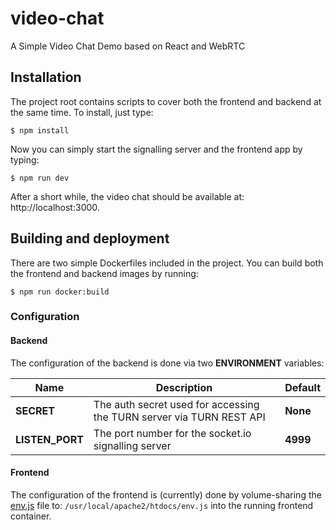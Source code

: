 # video-chat

A Simple Video Chat Demo based on React and WebRTC

## Installation

The project root contains scripts to cover both the frontend and backend at the same time. To install, just type:

```Shell
$ npm install
```

Now you can simply start the signalling server and the frontend app by typing:
```Shell
$ npm run dev
```

After a short while, the video chat should be available at: http://localhost:3000.

## Building and deployment

There are two simple Dockerfiles included in the project. You can build both the frontend and backend images by running:

```Shell
$ npm run docker:build
```

### Configuration

#### Backend

The configuration of the backend is done via two __ENVIRONMENT__ variables:

|Name           |Description                                                         |Default
|---------------|--------------------------------------------------------------------|--------
|__SECRET__     |The auth secret used for accessing the TURN server via TURN REST API|__None__
|__LISTEN_PORT__|The port number for the socket.io signalling server                 |__4999__

#### Frontend

The configuration of the frontend is (currently) done by volume-sharing the [env.js](https://github.com/janole/video-chat/blob/master/frontend/public/env.js) file to: ``/usr/local/apache2/htdocs/env.js`` into the running frontend container.
